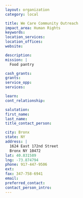 ```yaml
---
layout: organization
category: local

title: We Care Community Outreach
impact_area: Human Rights
keywords: 
location_services: 
location_offices: 
website: 

description: 
mission: |
  Food pantry

cash_grants: 
grants: 
service_opp: 
services: 

learn: 
cont_relationship: 

salutation: 
first_name: 
last_name: 
title_contact_person: 

city: Bronx
state: NY
address: |
  1624 East 172nd Street  
  Bronx NY 10472
lat: 40.831589
lng: -73.874794
phone: 917-447-9506
ext: 
fax: 347-758-6941
email: 
preferred_contact: 
contact_person_intro: 
---
```

